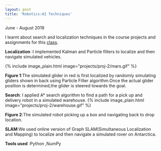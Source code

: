 ```yaml
---
layout: post
title: 'Robotics:AI Techniques'
---
```

June - August 2019

I learnt about search and localization techniques in the course projects and assignments for this <a href="https://www.omscs.gatech.edu/cs-7638-artificial-intelligence-robotics" target="_blank"> class</a>.

**Localization** :I implemented Kalman and Particle filters to localize and then navigate simulated vehicles.

{% include image_plain.html image="projects/proj-2/mars.gif" %}

**Figure 1**:The simulated glider in red is first localized by randomly simulating gliders shown in back using Particle Filter algorithm.Once the actual glider position is determined,the glider is steered towards the goal.

**Search**: I applied A* search algorithm to find a path for a pick up and delivery robot in a simulated warehouse.
{% include image_plain.html image="projects/proj-2/warehouse.gif" %}


 **Figure 2**:The simulated robot picking up a box and navigating back to drop location.


 **SLAM**:We used online version of Graph SLAM(Simultaneous Localization and Mapping) to localize and then navigate a simulated rover on Antarctica.


**Tools used** :Python ,NumPy
